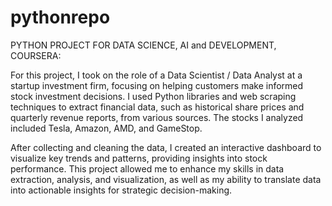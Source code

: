 # pythonrepo

PYTHON PROJECT FOR DATA SCIENCE, AI and DEVELOPMENT, COURSERA:

For this project, I took on the role of a Data Scientist / Data Analyst at a startup investment firm, focusing on helping customers make informed stock investment decisions. I used Python libraries and web scraping techniques to extract financial data, such as historical share prices and quarterly revenue reports, from various sources. The stocks I analyzed included Tesla, Amazon, AMD, and GameStop.

After collecting and cleaning the data, I created an interactive dashboard to visualize key trends and patterns, providing insights into stock performance. This project allowed me to enhance my skills in data extraction, analysis, and visualization, as well as my ability to translate data into actionable insights for strategic decision-making.
